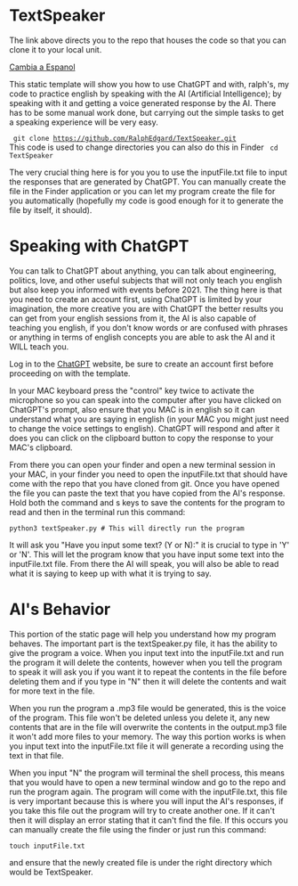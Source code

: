 # TextSpeaker

The link above directs you to the repo that houses the code so that you can clone it to your local unit.

[Cambia a Espanol](/Spanish.md)

This static template will show you how to use ChatGPT and with, ralph's, my code to practice english by speaking with the AI (Artificial Intelligence); by speaking with it and getting a voice generated response by the AI. There has to be some manual work done, but carrying out the simple tasks to get a speaking experience will be very easy. 

<code> git clone https://github.com/RalphEdgard/TextSpeaker.git </code>
This code is used to change directories you can also do this in Finder
<code> cd TextSpeaker </code>

The very crucial thing here is for you you to use the inputFile.txt file to input the responses that are generated by ChatGPT. You can manually create the file in the Finder application or you can let my program create the file for you automatically (hopefully my code is good enough for it to generate the file by itself, it should).

# Speaking with ChatGPT
You can talk to ChatGPT about anything, you can talk about engineering, politics, love, and other useful subjects that will not only teach you english but also keep you informed with events before 2021. The thing here is that you need to create an account first, using ChatGPT is limited by your imagination, the more creative you are with ChatGPT the better results you can get from your english sessions from it, the AI is also capable of teaching you english, if you don't know words or are confused with phrases or anything in terms of english concepts you are able to ask the AI and it WILL teach you. 

Log in to the [ChatGPT](https://chat.openai.com/auth/login) website, be sure to create an account first before proceeding on with the template. 

In your MAC keyboard press the "control" key twice to activate the microphone so you can speak into the computer after you have clicked on ChatGPT's prompt, also ensure that you MAC is in english so it can understand what you are saying in english (in your MAC you might just need to change the voice settings to english). ChatGPT will respond and after it does you can click on the clipboard button to copy the response to your MAC's clipboard. 

From there you can open your finder and open a new terminal session in your MAC, in your finder you need to open the inputFile.txt that should have come with the repo that you have cloned from git. Once you have opened the file you can paste the text that you have copied from the AI's response. Hold both the command and s keys to save the contents for the program to read and then in the terminal run this command: 

``python3 textSpeaker.py # This will directly run the program``

It will ask you "Have you input some text? (Y or N):" it is crucial to type in 'Y' or 'N'. This will let the program know that you have input some text into the inputFile.txt file. From there the AI will speak, you will also be able to read what it is saying to keep up with what it is trying to say. 

# AI's Behavior 

This portion of the static page will help you understand how my program behaves. The important part is the textSpeaker.py file, it has the ability to give the program a voice. When you input text into the inputFile.txt and run the program it will delete the contents, however when you tell the program to speak it will ask you if you want it to repeat the contents in the file before deleting them and if you type in "N" then it will delete the contents and wait for more text in the file. 

When you run the program a .mp3 file would be generated, this is the voice of the program. This file won't be deleted unless you delete it, any new contents that are in the file will overwrite the contents in the output.mp3 file it won't add more files to your memory. The way this portion works is when you input text into the inputFile.txt file it will generate a recording using the text in that file. 

When you input "N" the program will terminal the shell process, this means that you would have to open a new terminal window and go to the repo and run the program again. The program will come with the inputFile.txt, this file is very important because this is where you will input the AI's responses, if you take this file out the program will try to create another one. If it can't then it will display an error stating that it can't find the file. If this occurs you can manually create the file using the finder or just run this command: 

<code>touch inputFile.txt</code> 

and ensure that the newly created file is under the right directory which would be TextSpeaker. 